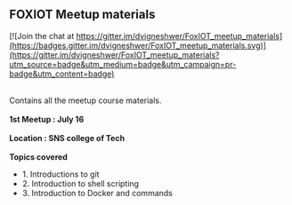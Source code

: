 <h2>FOXIOT Meetup materials</h2>


[![Join the chat at https://gitter.im/dvigneshwer/FoxIOT_meetup_materials](https://badges.gitter.im/dvigneshwer/FoxIOT_meetup_materials.svg)](https://gitter.im/dvigneshwer/FoxIOT_meetup_materials?utm_source=badge&utm_medium=badge&utm_campaign=pr-badge&utm_content=badge)
<br><br>
<p>
Contains all the meetup course materials.
<br><br>
<strong>1st Meetup : July 16 </strong>
<br><br>
<strong>Location : SNS college of Tech </strong>
<br><br>
<strong>Topics covered </strong>
<ul>
<li>1. Introductions to git</li>
<li>2. Introduction to shell scripting</li>
<li>3. Introduction to Docker and commands</li>
</ul>
</p>


